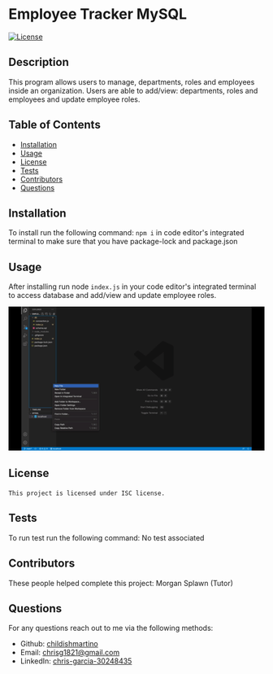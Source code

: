 # Employee Tracker MySQL

[![License](https://img.shields.io/badge/License-ISC-blue.svg)](https://opensource.org/licenses/ISC)

## Description
This program allows users to manage, departments, roles and employees inside an organization. Users are able to add/view: departments, roles and employees and update employee roles.


## Table of Contents
* [Installation](#installation)
* [Usage](#usage)
* [License](#license)
* [Tests](#tests)
* [Contributors](#contributors)
* [Questions](#questions)

## Installation
To install run the following command: ```npm i``` in code editor's integrated terminal to make sure that you have package-lock and package.json

## Usage
After installing run node ```index.js``` in your code editor's integrated terminal to access database and add/view and update employee roles.

![screenshot of homework.](./assets/employee-tracker.gif)

## License 
    
    This project is licensed under ISC license.

## Tests
To run test run the following command: No test associated

## Contributors
These people helped complete this project: Morgan Splawn (Tutor)

## Questions
For any questions reach out to me via the following methods: 
* Github: [childishmartino](https://github.com/childishmartino)
* Email: [chrisg1821@gmail.com](mailto:chrisg1821@gmail.com)
* LinkedIn: [chris-garcia-30248435](https://www.linkedin.com/in/chris-garcia-30248435/)

